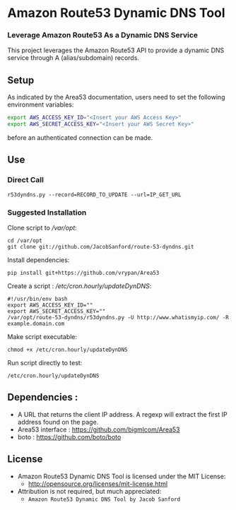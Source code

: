 # Amazon Route53 Dynamic DNS Tool
### Leverage Amazon Route53 As a Dynamic DNS Service

This project leverages the Amazon Route53 API to provide a dynamic DNS service through A (alias/subdomain) records.

## Setup
As indicated by the Area53 documentation, users need to set the following environment variables:

```bash
export AWS_ACCESS_KEY_ID="<Insert your AWS Access Key>"
export AWS_SECRET_ACCESS_KEY="<Insert your AWS Secret Key>"
```
before an authenticated connection can be made.

## Use

### Direct Call
```r53dyndns.py --record=RECORD_TO_UPDATE --url=IP_GET_URL```

### Suggested Installation
Clone script to */var/opt*:
```
cd /var/opt
git clone git://github.com/JacobSanford/route-53-dyndns.git
```

Install dependencies:
```
pip install git+https://github.com/vrypan/Area53
```

Create a script : */etc/cron.hourly/updateDynDNS*:
```
#!/usr/bin/env bash
export AWS_ACCESS_KEY_ID=""
export AWS_SECRET_ACCESS_KEY=""
/var/opt/route-53-dyndns/r53dyndns.py -U http://www.whatismyip.com/ -R example.domain.com
```

Make script executable: 
```
chmod +x /etc/cron.hourly/updateDynDNS
```

Run script directly to test: 
```
/etc/cron.hourly/updateDynDNS
```

## Dependencies :
+   A URL that returns the client IP address. A regexp will extract the first IP address found on the page.
+   Area53 interface : https://github.com/bigmlcom/Area53
+   boto : https://github.com/boto/boto

## License
- Amazon Route53 Dynamic DNS Tool is licensed under the MIT License:
  - http://opensource.org/licenses/mit-license.html
- Attribution is not required, but much appreciated:
  - `Amazon Route53 Dynamic DNS Tool by Jacob Sanford`
